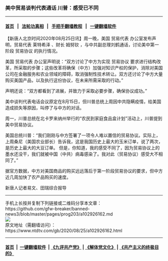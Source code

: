 ### 美中贸易谈判代表通话 川普：感受已不同
------------------------

#### [首页](https://github.com/gfw-breaker/banned-news3/blob/master/README.md) &nbsp;&nbsp;|&nbsp;&nbsp; [法轮功真相](https://github.com/begood0513/basic/blob/master/README.md)  &nbsp;&nbsp;|&nbsp;&nbsp; [手把手翻墙教程](https://github.com/gfw-breaker/guides/wiki)  &nbsp;&nbsp;|&nbsp;&nbsp; [一键翻墙软件](https://github.com/gfw-breaker/nogfw/blob/master/README.md)  



<div><div class="post_content" itemprop="articleBody">
 <p>
  【新唐人北京时间2020年08月25日讯】周一晚，美国
  <ok href="https://www.ntdtv.com/gb/贸易代表.htm">
   贸易代表
  </ok>
  办公室发布声明，贸易代表
  <ok href="https://www.ntdtv.com/gb/莱特希泽.htm">
   莱特希泽
  </ok>
  、财长
  <ok href="https://www.ntdtv.com/gb/姆努钦.htm">
   姆努钦
  </ok>
  ，与中共副总理刘鹤通话，讨论美中第一阶段
  <ok href="https://www.ntdtv.com/gb/贸易协议.htm">
   贸易协议
  </ok>
  的执行情况。
 </p>
 <p>
  美国
  <ok href="https://www.ntdtv.com/gb/贸易代表.htm">
   贸易代表
  </ok>
  办公室声明说：“双方讨论了中方为实现
  <ok href="https://www.ntdtv.com/gb/贸易协议.htm">
   贸易协议
  </ok>
  要求进行结构改革，所采取的步骤；这些改革将确保（中方）加强对知识产权的保护，消除对美国公司在金融服务和农业领域的障碍，取消强制性技术转让。双方还讨论了中方大量购买美国产品，以及执行这份协议，在未来所需采取的行动。”
 </p>
 <p>
  声明还说：“双方都看到了进展，并致力于采取必要步骤，确保协议成功。”
 </p>
 <p>
  美中谈判代表电话会议原定在8月15日，但川普总统上周因中共隐瞒疫情，给美国造成损失等原因，叫停了与中方的对话。
 </p>
 <p>
  周一，川普总统在北卡罗来纳州举行的“农民到家庭食品盒计划”活动上，川普提到美中贸易协议。
 </p>
 <p>
  美国总统川普：“我们刚刚与中方签署了一项令人难以置信的贸易协议。实际上，上周桑尼（美国农业部长）告诉我，这是我国历史上最大的玉米订单，说了两次，是历史上最大的大豆订单。 但是，你知道，我的感受不同了，因为贸易协议上的墨水还没干，我们就被中国（中共）病毒感染了。我对此（贸易协议）感受大不相同了。”
 </p>
 <p>
  据官方数据，中方对美国商品的购买远远落后于第一阶段贸易协议的要求，但中方近几周加快了农产品购买的速度。
 </p>
 <p>
  新唐人记者易文、田瑞综合报导
 </p>
 <div class="single_ad">
 </div>
</div>
</div>
<hr/>
手机上长按并复制下列链接或二维码分享本文章：<br/>
https://github.com/gfw-breaker/banned-news3/blob/master/pages/prog203/a102926162.md <br/>
<a href='https://github.com/gfw-breaker/banned-news3/blob/master/pages/prog203/a102926162.md'><img src='https://github.com/gfw-breaker/banned-news3/blob/master/pages/prog203/a102926162.md.png'/></a> <br/>
原文地址（需翻墙访问）：https://www.ntdtv.com/gb/2020/08/25/a102926162.html


------------------------
#### [首页](https://github.com/gfw-breaker/banned-news3/blob/master/README.md) &nbsp;|&nbsp; [一键翻墙软件](https://github.com/gfw-breaker/nogfw/blob/master/README.md) &nbsp;| [《九评共产党》](https://github.com/gfw-breaker/9ping.md/blob/master/README.md#九评之一评共产党是什么) | [《解体党文化》](https://github.com/gfw-breaker/jtdwh.md/blob/master/README.md) | [《共产主义的终极目的》](https://github.com/gfw-breaker/gczydzjmd.md/blob/master/README.md)


<img src='http://gfw-breaker.win/banned-news3/pages/prog203/a102926162.md' width='0px' height='0px'/>